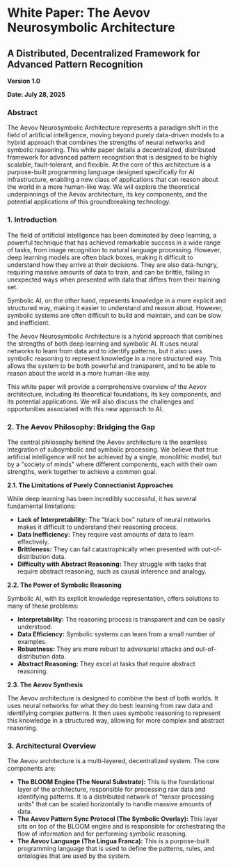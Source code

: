 # White Paper: The Aevov Neurosymbolic Architecture

## A Distributed, Decentralized Framework for Advanced Pattern Recognition

**Version 1.0**

**Date: July 28, 2025**

### Abstract

The Aevov Neurosymbolic Architecture represents a paradigm shift in the field of artificial intelligence, moving beyond purely data-driven models to a hybrid approach that combines the strengths of neural networks and symbolic reasoning. This white paper details a decentralized, distributed framework for advanced pattern recognition that is designed to be highly scalable, fault-tolerant, and flexible. At the core of this architecture is a purpose-built programming language designed specifically for AI infrastructure, enabling a new class of applications that can reason about the world in a more human-like way. We will explore the theoretical underpinnings of the Aevov architecture, its key components, and the potential applications of this groundbreaking technology.

### 1. Introduction

The field of artificial intelligence has been dominated by deep learning, a powerful technique that has achieved remarkable success in a wide range of tasks, from image recognition to natural language processing. However, deep learning models are often black boxes, making it difficult to understand how they arrive at their decisions. They are also data-hungry, requiring massive amounts of data to train, and can be brittle, failing in unexpected ways when presented with data that differs from their training set.

Symbolic AI, on the other hand, represents knowledge in a more explicit and structured way, making it easier to understand and reason about. However, symbolic systems are often difficult to build and maintain, and can be slow and inefficient.

The Aevov Neurosymbolic Architecture is a hybrid approach that combines the strengths of both deep learning and symbolic AI. It uses neural networks to learn from data and to identify patterns, but it also uses symbolic reasoning to represent knowledge in a more structured way. This allows the system to be both powerful and transparent, and to be able to reason about the world in a more human-like way.

This white paper will provide a comprehensive overview of the Aevov architecture, including its theoretical foundations, its key components, and its potential applications. We will also discuss the challenges and opportunities associated with this new approach to AI.

### 2. The Aevov Philosophy: Bridging the Gap

The central philosophy behind the Aevov architecture is the seamless integration of subsymbolic and symbolic processing. We believe that true artificial intelligence will not be achieved by a single, monolithic model, but by a "society of minds" where different components, each with their own strengths, work together to achieve a common goal.

**2.1. The Limitations of Purely Connectionist Approaches**

While deep learning has been incredibly successful, it has several fundamental limitations:

*   **Lack of Interpretability:** The "black box" nature of neural networks makes it difficult to understand their reasoning process.
*   **Data Inefficiency:** They require vast amounts of data to learn effectively.
*   **Brittleness:** They can fail catastrophically when presented with out-of-distribution data.
*   **Difficulty with Abstract Reasoning:** They struggle with tasks that require abstract reasoning, such as causal inference and analogy.

**2.2. The Power of Symbolic Reasoning**

Symbolic AI, with its explicit knowledge representation, offers solutions to many of these problems:

*   **Interpretability:** The reasoning process is transparent and can be easily understood.
*   **Data Efficiency:** Symbolic systems can learn from a small number of examples.
*   **Robustness:** They are more robust to adversarial attacks and out-of-distribution data.
*   **Abstract Reasoning:** They excel at tasks that require abstract reasoning.

**2.3. The Aevov Synthesis**

The Aevov architecture is designed to combine the best of both worlds. It uses neural networks for what they do best: learning from raw data and identifying complex patterns. It then uses symbolic reasoning to represent this knowledge in a structured way, allowing for more complex and abstract reasoning.

### 3. Architectural Overview

The Aevov architecture is a multi-layered, decentralized system. The core components are:

*   **The BLOOM Engine (The Neural Substrate):** This is the foundational layer of the architecture, responsible for processing raw data and identifying patterns. It is a distributed network of "tensor processing units" that can be scaled horizontally to handle massive amounts of data.
*   **The Aevov Pattern Sync Protocol (The Symbolic Overlay):** This layer sits on top of the BLOOM engine and is responsible for orchestrating the flow of information and for performing symbolic reasoning.
*   **The Aevov Language (The Lingua Franca):** This is a purpose-built programming language that is used to define the patterns, rules, and ontologies that are used by the system.
